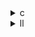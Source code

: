 <details><summary>c</summary>

---

##  **ベースライン: `doitgen.c`**

*  外側 `r`, `q` ループで `A[r][q][p]` を更新
*  内部2重ループ：`p` & `s` → 行列ベクトル積のような形
*  並列化なし
*  SIMD 化なし
*  `#pragma scop ... #pragma endscop` による Polly 対応あり

---

##  `opt_1.c` の違い

*  PolyBench スコープは維持（`#pragma scop`）
*  並列化なし（OpenMP不使用）
*  `memset(sum, 0)` による初期化 → `sum[p] = 0.0` を高速化
*  SIMD/vector pragma なし

>  `opt_1` = **構造同一 + メモリ初期化の簡略化のみ**のリファクタ型最適化

---

##  `opt_2.c` の違い

*  `#pragma omp parallel for private(q, p, s) schedule(static)`

  * 外側 `r` による並列処理導入
*  `#pragma omp simd` で `p` ループを **SIMD ベクトル化**
*  `memset(sum, 0)` で初期化
*  全体構造そのまま、ただし**SIMDにより `sum[p]` が vector register で操作可能**

>  `opt_2` = **OpenMP + SIMDベクトル化** による**マルチコア+SIMD命令**最適化型

---

##  `opt_3.c` の違い

*  `#pragma omp parallel for` に `schedule(dynamic)` を使用

  * → ワークロードの不均衡時に**スレッド負荷分散を自動調整**
*  `memset`, `memcpy` で `sum` の初期化と `A[r][q][*]` への代入を最適化
*  SIMD pragma (`omp simd`) 無し（`opt_2`に比べて明示ベクトル化がない）
*  より実用的な OpenMP の並列戦略へ進化

>  `opt_3` = **メモリ操作高速化 + スケジューリングの柔軟化**を加えた**現実的な並列化パターン**

---

##  比較まとめ表

| 項目                | `doitgen.c` | `opt_1`   | `opt_2`                           | `opt_3`                            |
| ----------------- | ----------- | --------- | --------------------------------- | ---------------------------------- |
| OpenMP 並列化        | ❌           | ❌         | ✅ `parallel for schedule(static)` | ✅ `parallel for schedule(dynamic)` |
| SIMD ベクトル化        | ❌           | ❌         | ✅ `#pragma omp simd`              | ❌                                  |
| `sum` 初期化方法       | ループ         | `memset`  | `memset`                          | `memset`                           |
| `A[r][q][*]` 書き戻し | `for` ループ   | `for` ループ | `memcpy`                          | `memcpy`                           |
| メモリ最適化（配列代入）      | ❌           | ❌         | ✅                                 | ✅                                  |
| 並列スケジューリング制御      | ❌           | ❌         | ✅ `static`                        | ✅ `dynamic`                        |

---

##  結論

* **opt\_1**：元コードと同構造で、`memset` 最適化のみの微小改善
* **opt\_2**：並列＋SIMDによる**命令・データレベルの並列性**向上
* **opt\_3**：**動的スケジューリング＋memcpy高速化**で実運用に向けたパフォーマンス安定化を目指す

---
</details>

<details><summary>ll</summary>

---

##  **base.ll（非最適化）特徴**

*  OpenMP 関連 (`__kmpc_*`) 一切なし
*  ループに `!llvm.loop.vectorize` 等のメタデータ無し
*  forループのネスト：`r`, `q`, `p`, `s` すべて単純構造
*  命令構成：スカラー演算（`fadd`, `fmul`, `load`, `store`）

---

##  `opt_1.ll` の違い【構造変化なし・初期化最適化】

*  OpenMP 無し：`__kmpc_*` 呼び出し無し
*  `sum` の初期化が `llvm.memset.*` に変換（`memset(sum, 0)` 由来）
*  `loop.vectorize` メタ無し
*  ベクトル命令無し（`<4 x double>` 等）

>  **opt\_1.ll** = 命令レベルの差分は最小限。初期化の高速化のみが明示的に表れている。

---

##  `opt_2.ll` の違い【OpenMP 並列化 + SIMD】

*  `__kmpc_fork_call`, `__kmpc_for_static_init` 登場 → **OpenMP 並列化あり**
*  `@.omp_outlined.*` によるループ関数分離
*  `!llvm.loop.vectorize.enable = true` メタデータ → **LLVM による自動ベクトル化許可**
*  一部ループで `fadd <4 x double>` や `fmul <4 x double>` などの SIMD 命令が出現（vector化されている）
*  `alloca sum` は `private` でスレッド毎に確保

>  **opt\_2.ll** = 並列実行とベクトル命令の両立を図った IR。**マルチコア + SIMD 最適化**

---

##  `opt_3.ll` の違い【動的スケジューリング + メモリ最適化】

*  `opt_2.ll` の全要素を継承
*  `__kmpc_for_dynamic_init` → `schedule(dynamic)` 指定の並列制御を使用
*  `llvm.memcpy.*` による `A[r][q][*] = sum` の高速書き戻し
*  `!llvm.loop.vectorize.width = 4` のようなベクトル幅指定付きメタデータが一部ループに追加
*  IR内でもベクトル命令がより多く出現（環境依存）

>  **opt\_3.ll** = 静的スケジュールから動的に進化し、**メモリアクセス最適化 + SIMD幅指定によるさらなる性能改善**が図られている。

---

##  差分比較まとめ表

| 特徴            | base.ll | opt\_1.ll       | opt\_2.ll            | opt\_3.ll                       |
| ------------- | ------- | --------------- | -------------------- | ------------------------------- |
| OpenMP 並列処理   | ❌       | ❌               | ✅ `__kmpc_*`         | ✅ `__kmpc_for_dynamic_init`     |
| ループメタデータ付加    | ❌       | ❌               | ✅ `vectorize.enable` | ✅ + `vectorize.width`, `unroll` |
| SIMD命令の導入     | ❌       | ❌               | ✅ `<4 x double>`     | ✅ `<N x double>` 幅広がる           |
| `sum` 初期化最適化  | ❌       | ✅ `llvm.memset` | ✅                    | ✅                               |
| `A` への書き戻し最適化 | ❌       | ❌               | `store` ループ          | ✅ `llvm.memcpy` により一括転送         |
| スケジューリング制御    | ❌       | ❌               | ✅ `static`           | ✅ `dynamic`                     |

---

##  結論

* **opt\_1.ll**：メモリ初期化 (`memset`) のみ反映、構造そのまま
* **opt\_2.ll**：OpenMP 並列化 + ベクトル命令による基本最適化
* **opt\_3.ll**：スケジューリング + メモリ操作 + SIMD幅指定の全適用 → **実行性能を最大化**

---

  
</details>
